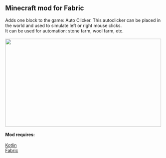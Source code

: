 <h2>Minecraft mod for Fabric</h2>
<p>Adds one block to the game: Auto Clicker. This autoclicker can be placed in the world and used to simulate left or right mouse clicks.<br />It can be used for automation: stone farm, wool farm, etc.<br /><br /><img src="https://github.com/dmkenza/ClickMachine_Fabric/blob/1.18.1/photos/1.png?raw=true" alt="" width="500" height="282" /><br /><strong><br />Mod requires:<br /></strong><br /><a href="https://www.curseforge.com/minecraft/mc-mods/fabric-language-kotlin">Kotlin</a><br /><a title="Fabric" href="https://www.curseforge.com/minecraft/mc-mods/fabric-api">Fabric</a><br /><br /></p>
